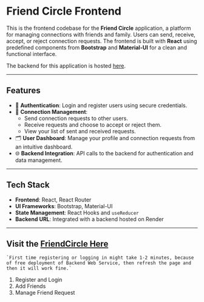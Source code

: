 # Friend Circle Frontend

This is the frontend codebase for the **Friend Circle** application, a platform for managing connections with friends and family. Users can send, receive, accept, or reject connection requests. The frontend is built with **React** using predefined components from **Bootstrap** and **Material-UI** for a clean and functional interface. 

The backend for this application is hosted [here](https://friend-circle-backend.onrender.com).

---

## Features

- 🔑 **Authentication**: Login and register users using secure credentials.
- 🤝 **Connection Management**: 
  - Send connection requests to other users.
  - Receive requests and choose to accept or reject them.
  - View your list of sent and received requests.
- 🗂️ **User Dashboard**: Manage your profile and connection requests from an intuitive dashboard.
- 🌐 **Backend Integration**: API calls to the backend for authentication and data management.

---

## Tech Stack

- **Frontend**: React, React Router
- **UI Frameworks**: Bootstrap, Material-UI
- **State Management**: React Hooks and `useReducer`
- **Backend URL**: Integrated with a backend hosted on Render

---

## Visit the [FriendCircle Here](https://friend-circle-frontend.vercel.app/)
    `First time registering or logging in might take 1-2 minutes, because of free deployment of Backend Web Service, then refresh the page and then it will work fine.`
1. Register and Login
2. Add Friends
3. Manage Friend Request
